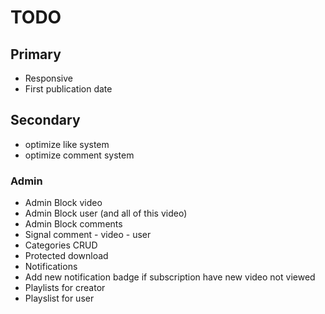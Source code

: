 # TODO

## Primary

- Responsive
- First publication date


## Secondary

- optimize like system
- optimize comment system


### Admin

- Admin Block video 
- Admin Block user (and all of this video) 
- Admin Block comments
- Signal comment - video - user
- Categories CRUD
- Protected download
- Notifications
- Add new notification badge if subscription have new video not viewed
- Playlists for creator
- Playslist for user



